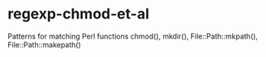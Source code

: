 # regexp-chmod-et-al
Patterns for matching Perl functions chmod(), mkdir(), File::Path::mkpath(), File::Path::makepath()
